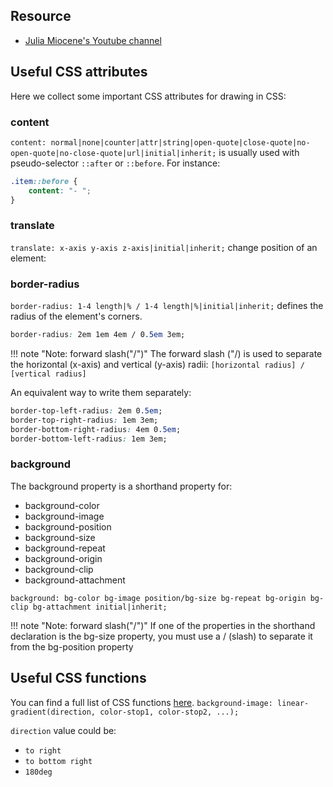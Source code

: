 ## Resource
- [Julia Miocene's Youtube channel](https://www.youtube.com/watch?v=LKwbGLv1Re4&ab_channel=JuliaMiocene)

## Useful CSS attributes
Here we collect some important CSS attributes for drawing in CSS: 
### content
`content: normal|none|counter|attr|string|open-quote|close-quote|no-open-quote|no-close-quote|url|initial|inherit;` is usually used with pseudo-selector `::after` or `::before`. For instance:
```css
.item::before {
	content: "- ";
}
```

### translate
`translate: x-axis y-axis z-axis|initial|inherit;` change position of an element:

### border-radius
`border-radius: 1-4 length|% / 1-4 length|%|initial|inherit;` defines the radius of the element's corners.

```css
border-radius: 2em 1em 4em / 0.5em 3em;
```
!!! note "Note: forward slash("/")"
	The forward slash ("/) is used to separate the horizontal (x-axis) and vertical (y-axis) radii:
	`[horizontal radius] / [vertical radius]`

An equivalent way to write them separately:
```css
border-top-left-radius: 2em 0.5em;
border-top-right-radius: 1em 3em;
border-bottom-right-radius: 4em 0.5em;
border-bottom-left-radius: 1em 3em;
```

### background
The background property is a shorthand property for:

- background-color
- background-image
- background-position
- background-size
- background-repeat
- background-origin
- background-clip
- background-attachment

`background: bg-color bg-image position/bg-size bg-repeat bg-origin bg-clip bg-attachment initial|inherit;`

!!! note "Note: forward slash("/")"
	If one of the properties in the shorthand declaration is the bg-size property, you must use a / (slash) to separate it from the bg-position property

## Useful CSS functions
You can find a full list of CSS functions [here](https://www.w3schools.com/cssref/css_functions.php).
`background-image: linear-gradient(direction, color-stop1, color-stop2, ...);`

`direction` value could be:
- `to right`
- `to bottom right`
- `180deg`